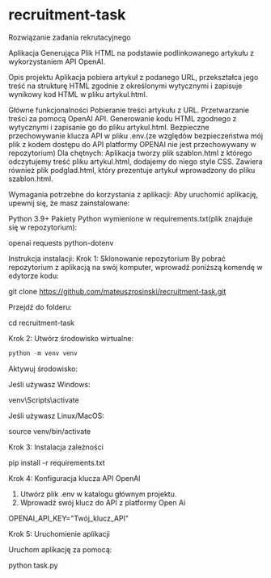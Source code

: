 # recruitment-task
Rozwiązanie zadania rekrutacyjnego

Aplikacja Generująca Plik HTML na podstawie podlinkowanego artykułu z wykorzystaniem API OpenAI.

Opis projektu
Aplikacja pobiera artykuł z podanego URL, przekształca jego treść na strukturę HTML zgodnie z określonymi wytycznymi i zapisuje wynikowy kod HTML w pliku artykul.html.

Główne funkcjonalności
Pobieranie treści artykułu z URL.
Przetwarzanie treści za pomocą OpenAI API.
Generowanie kodu HTML zgodnego z wytycznymi i zapisanie go do pliku artykul.html.
Bezpieczne przechowywanie klucza API w pliku .env.(ze względów bezpieczeństwa mój plik z kodem dostępu do API platformy OPENAI nie jest przechowywany w repozytorium)
Dla chętnych:
Aplikacja tworzy plik szablon.html z którego odczytujemy treść pliku artykul.html, dodajemy do niego style CSS.
Zawiera również plik podglad.html, który prezentuje artykuł wprowadzony do pliku szablon.html.

Wymagania potrzebne do korzystania z aplikacji:
Aby uruchomić aplikację, upewnij się, że masz zainstalowane:

Python 3.9+
Pakiety Python wymienione w requirements.txt(plik znajduje się w repozytorium):

openai
requests
python-dotenv

Instrukcja instalacji:
Krok 1: Sklonowanie repozytorium
By pobrać repozytorium z aplikacją na swój komputer, wprowadź poniższą komendę w edytorze kodu:

git clone https://github.com/mateuszrosinski/recruitment-task.git

Przejdź do folderu: 

cd recruitment-task

Krok 2: Utwórz środowisko wirtualne:
 ```python
python -m venv venv
```
Aktywuj środowisko:

Jeśli używasz Windows:

venv\Scripts\activate


Jeśli używasz Linux/MacOS:

source venv/bin/activate


Krok 3: Instalacja zależności

pip install -r requirements.txt


Krok 4: Konfiguracja klucza API OpenAI
1. Utwórz plik .env w katalogu głównym projektu.
2. Wprowadź swój klucz do API z platformy Open Ai

OPENAI_API_KEY="Twój_klucz_API"


Krok 5: Uruchomienie aplikacji

Uruchom aplikację za pomocą:

python task.py
